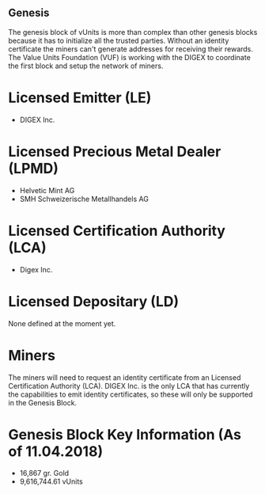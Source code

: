 ## Genesis

The genesis block of vUnits is more than complex than other genesis blocks because it has to initialize all the trusted parties. Without an identity certificate the miners can't generate addresses for receiving their rewards. The Value Units Foundation (VUF) is working with the DIGEX to coordinate the first block and setup the network of miners.

# Licensed Emitter (LE)

- DIGEX Inc.

# Licensed Precious Metal Dealer (LPMD)

- Helvetic Mint AG
- SMH Schweizerische Metallhandels AG

# Licensed Certification Authority (LCA)

- Digex Inc.

# Licensed Depositary (LD)

None defined at the moment yet.

# Miners

The miners will need to request an identity certificate from an Licensed Certification Authority (LCA). DIGEX Inc. is the only LCA that has currently the capabilities to emit identity certificates, so these will only be supported in the Genesis Block.

# Genesis Block Key Information (As of 11.04.2018)

- 16,867 gr. Gold
- 9,616,744.61 vUnits


